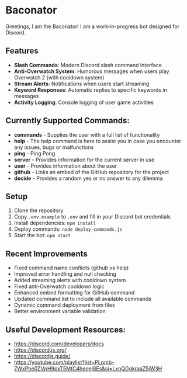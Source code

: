 # Baconator

Greetings, I am the Baconator! I am a work-in-progress bot designed for Discord.

## Features

- **Slash Commands**: Modern Discord slash command interface
- **Anti-Overwatch System**: Humorous messages when users play Overwatch 2 (with cooldown system)
- **Stream Alerts**: Notifications when users start streaming
- **Keyword Responses**: Automatic replies to specific keywords in messages
- **Activity Logging**: Console logging of user game activities

## Currently Supported Commands:

- **commands** - Supplies the user with a full list of functionality
- **help** - The help command is here to assist you in case you encounter any issues, bugs or malfunctions
- **ping** - Ping Pong
- **server** - Provides information for the current server in use
- **user** - Provides information about the user
- **github** - Links an embed of the GitHub repository for the project
- **decide** - Provides a random yes or no answer to any dilemma

## Setup

1. Clone the repository
2. Copy `.env.example` to `.env` and fill in your Discord bot credentials
3. Install dependencies: `npm install`
4. Deploy commands: `node deploy-commands.js`
5. Start the bot: `npm start`

## Recent Improvements

- Fixed command name conflicts (github vs help)
- Improved error handling and null checking
- Added streaming alerts with cooldown system
- Fixed anti-Overwatch cooldown logic
- Enhanced embed formatting for GitHub command
- Updated command list to include all available commands
- Dynamic command deployment from files
- Better environment variable validation

## Useful Development Resources:

- https://discord.com/developers/docs
- https://discord.js.org/
- https://discordjs.guide/
- https://youtube.com/playlist?list=PLpmb-7WxPhe0ZVpH9pxT5MtC4heqej8Es&si=LxnQGgkraaZ5jW3H
